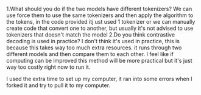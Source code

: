 1.What should you do if the two models have different tokenizers?
   We can use force them to use the same tokenizers and then apply the algorithm to the tokens, in the code provided itj ust used 1 tokenizer
   or we can manually create code that convert one to another, but usually it's not advised to use tokenizers that doesn't match the model
2.Do you think contrastive decoding is used in practice?
    I don't think it's used in practice, this is because this takes way too much extra resources. it runs through two different models and then compare them to each other. I feel like if computing can be improved this method will be more practical but it's just way too costly right now to run it.

I used the extra time to set up my computer, it ran into some errors when I forked it and try to pull it to my computer.